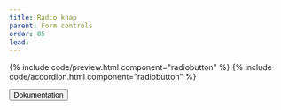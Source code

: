 ```yaml
---
title: Radio knap
parent: Form controls
order: 05
lead: 
---
```


{% include code/preview.html component="radiobutton" %}
{% include code/accordion.html component="radiobutton" %}
<div class="accordion-bordered accordion-docs">
  <button class="button-unstyled accordion-button"
      aria-expanded="true" aria-controls="radio-docs">
    Dokumentation
  </button>
  <div id="radio-docs" aria-hidden="false" class="accordion-content">
   
  </div>
</div>
